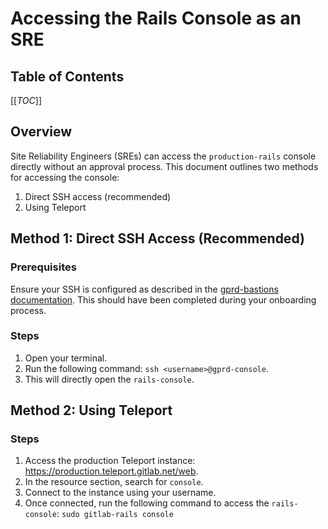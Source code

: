 # Accessing the Rails Console as an SRE

## Table of Contents

[[_TOC_]]

## Overview

Site Reliability Engineers (SREs) can access the `production-rails` console directly without an approval process. This document outlines two methods for accessing the console:

1. Direct SSH access (recommended)
2. Using Teleport

## Method 1: Direct SSH Access (Recommended)

### Prerequisites

Ensure your SSH is configured as described in the [gprd-bastions documentation](../bastions/gprd-bastions.md#console-access). This should have been completed during your onboarding process.

### Steps

1. Open your terminal.
2. Run the following command: `ssh <username>@gprd-console`.
3. This will directly open the `rails-console`.

## Method 2: Using Teleport

### Steps

1. Access the production Teleport instance: <https://production.teleport.gitlab.net/web>.
2. In the resource section, search for `console`.
3. Connect to the instance using your username.
4. Once connected, run the following command to access the `rails-console`: `sudo gitlab-rails console`
